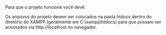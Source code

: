 Para que o projeto funcione você devê:

Os arquivos do projeto devem ser colocados na pasta htdocs dentro do diretório do XAMPP (geralmente em C:\xampp\htdocs) para que possam ser acessados via http://localhost no navegador.
